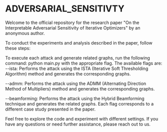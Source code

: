 # ADVERSARIAL_SENSITIVTY

Welcome to the official repository for the research paper "On the Interpretable Adversarial Sensitivity of Iterative Optimizers" by an anonymous author.

To conduct the experiments and analysis described in the paper, follow these steps:

To execute each attack and generate related graphs, run the following command: python main.py with the appropriate flag. The available flags are:
--ista: Performs the attack using the ISTA (Iterative Soft Thresholding Algorithm) method and generates the corresponding graphs.

--admm: Performs the attack using the ADMM (Alternating Direction Method of Multipliers) method and generates the corresponding graphs.

--beamforming: Performs the attack using the Hybrid Beamforming technique and generates the related graphs.
Each flag corresponds to a different case study presented in the paper.

Feel free to explore the code and experiment with different settings. If you have any questions or need further assistance, please reach out to us.
